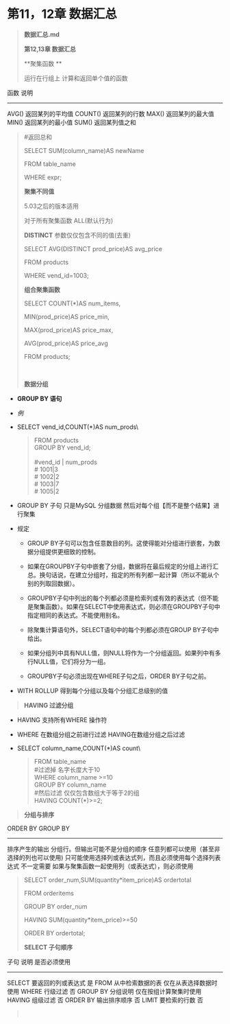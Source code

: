 # 第11，12章 数据汇总

> **数据汇总.md**
>
> **第12,13章 数据汇总**
>
> **聚集函数 **
>
> 运行在行组上 计算和返回单个值的函数

  函数      说明

--------- ------------------

  AVG()     返回某列的平均值
  COUNT()   返回某列的行数
  MAX()     返回某列的最大值
  MIN()     返回某列的最小值
  SUM()     返回某列值之和

> \#返回总和
>
> SELECT SUM(column\_name)AS newName
>
> FROM table\_name
>
> WHERE expr;
>
> **聚集不同值**
>
> 5.03之后的版本适用
>
> 对于所有聚集函数 ALL(默认行为)
>
> **DISTINCT** 参数仅仅包含不同的值(去重)
>
> SELECT AVG(DISTINCT prod\_price)AS avg\_price
>
> FROM products
>
> WHERE vend\_id=1003;
>
> **组合聚集函数**
>
> SELECT COUNT(\*)AS num\_items,
>
> MIN(prod\_price)AS price\_min,
>
> MAX(prod\_price)AS price\_max,
>
> AVG(prod\_price)AS price\_avg
>
> FROM products;
>
>  
>
> **数据分组**

- **GROUP BY 语句**

- *例*

- SELECT vend\_id,COUNT(\*)AS num\_prods\

  > FROM products\
  > GROUP BY vend\_id;\
  > \
  > \#vend\_id \| num\_prods\
  > \# 1001\|3\
  > \# 1002\|2\
  > \# 1003\|7\
  > \# 1005\|2

- GROUP BY 子句 只是MySQL 分组数据 然后对每个组【而不是整个结果】进行聚集

- 规定

  -   GROUP BY子句可以包含任意数目的列。这使得能对分组进行嵌套，为数据分组提供更细致的控制。

  -   如果在GROUPBY子句中嵌套了分组，数据将在最后规定的分组上进行汇总。换句话说，在建立分组时，指定的所有列都一起计算（所以不能从个别的列取回数据）。

  -   GROUPBY子句中列出的每个列都必须是检索列或有效的表达式（但不能是聚集函数）。如果在SELECT中使用表达式，则必须在GROUPBY子句中指定相同的表达式。不能使用别名。

  -   除聚集计算语句外，SELECT语句中的每个列都必须在GROUP BY子句中给出。

  -   如果分组列中具有NULL值，则NULL将作为一个分组返回。如果列中有多行NULL值，它们将分为一组。

  -   GROUPBY子句必须出现在WHERE子句之后，ORDER BY子句之前。

- WITH ROLLUP 得到每个分组以及每个分组汇总级别的值

> **HAVING 过滤分组**

- HAVING 支持所有WHERE 操作符

- WHERE 在数组分组之前进行过滤 HAVING在数组分组之后过滤

- SELECT column\_name,COUNT(\*)AS count\

  > FROM table\_name\
  > \#过滤掉 名字长度大于10\
  > WHERE column\_name \>=10\
  > GROUP BY column\_name\
  > \#然后过滤 仅仅包含数组大于等于2的组\
  > HAVING COUNT(\*)\>=2;

> **分组与排序**

  ORDER BY                                      GROUP BY

--------------------------------------------- ----------------------------------------------------------

  排序产生的输出                                分组行。但输出可能不是分组的顺序
  任意列都可以使用（甚至非选择的列也可以使用)   只可能使用选择列或表达式列，而且必须使用每个选择列表达式
  不一定需要                                    如果与聚集函数一起使用列（或表达式），则必须使用

> SELECT order\_num,SUM(quantity\*item\_price)AS ordertotal
>
> FROM orderitems
>
> GROUP BY order\_num
>
> HAVING SUM(quantity\*item\_price)\>=50
>
> ORDER BY ordertotal;
>
> **SELECT 子句顺序**

  子句       说明                 是否必须使用

---------- -------------------- ------------------------

  SELECT     要返回的列或表达式   是
  FROM       从中检索数据的表     仅在从表选择数据时使用
  WHERE      行级过滤             否
  GROUP BY   分组说明             仅在按组计算聚集时使用
  HAVING     组级过滤             否
  ORDER BY   输出排序顺序         否
  LIMIT      要检索的行数         否

>  